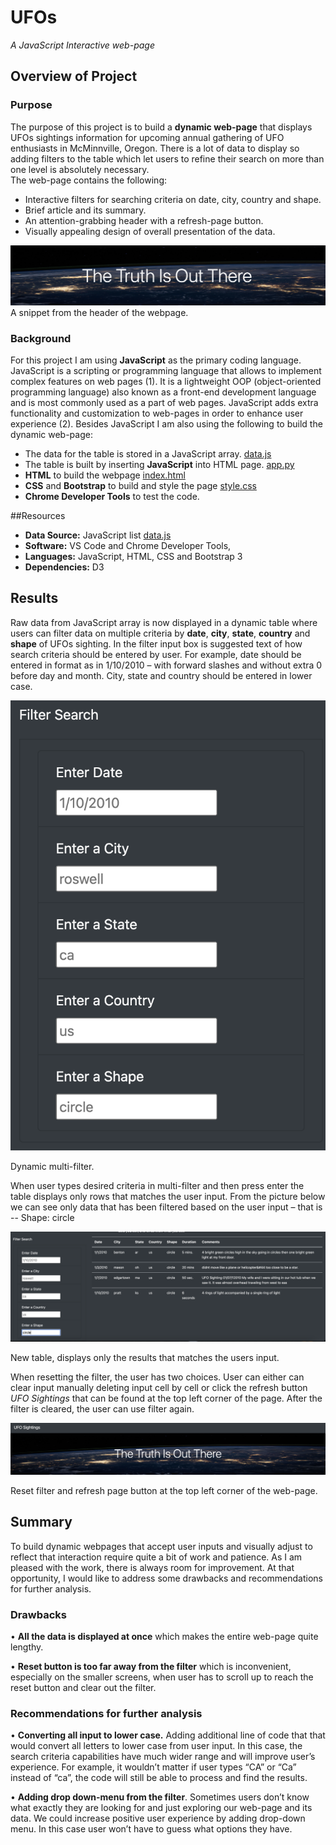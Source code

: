 # UFOs

_A JavaScript Interactive web-page_

## Overview of Project

### Purpose

The purpose of this project is to build a  **dynamic web-page**  that displays UFOs sightings information for upcoming annual gathering of UFO enthusiasts in McMinnville, Oregon. There is a lot of data to display so adding filters to the table which let users to refine their search on more than one level is absolutely necessary.  
The web-page contains the following:

-   Interactive filters for searching criteria on date, city, country and shape.
-   Brief article and its summary.
-   An attention-grabbing header with a refresh-page button.
-   Visually appealing design of overall presentation of the data.

![head](https://github.com/awalindeep/UFOs/blob/AwalinGHMAIN/Resources/heading.png)
A snippet from the header of the webpage.

### Background

For this project I am using  **JavaScript**  as the primary coding language. JavaScript is a scripting or programming language that allows to implement complex features on web pages (1). It is a lightweight OOP (object-oriented programming language) also known as a front-end development language and is most commonly used as a part of web pages. JavaScript adds extra functionality and customization to web-pages in order to enhance user experience (2). Besides JavaScript I am also using the following to build the dynamic web-page:

-   The data for the table is stored in a JavaScript array.  [data.js](https://github.com/awalindeep/UFOs/blob/AwalinGHMAIN/Static/js/data.js)
-   The table is built by inserting  **JavaScript**  into HTML page.  [app.py](https://github.com/awalindeep/UFOs/blob/AwalinGHMAIN/Static/js/app.js)
- **HTML**  to build the webpage [index.html](https://github.com/awalindeep/UFOs/blob/AwalinGHMAIN/index.html)
-   **CSS**  and  **Bootstrap**  to build and style the page  [style.css](https://github.com/awalindeep/UFOs/blob/AwalinGHMAIN/Static/CSS/style.css)
-   **Chrome Developer Tools**  to test the code.

##Resources

-   **Data Source:**  JavaScript list  [data.js](https://github.com/awalindeep/UFOs/blob/AwalinGHMAIN/Static/js/data.js)
-   **Software:**  VS Code and Chrome Developer Tools,
-   **Languages:**  JavaScript, HTML, CSS and Bootstrap 3
-   **Dependencies:**  D3

## Results

Raw data from JavaScript array is now displayed in a dynamic table where users can filter data on multiple criteria by  **date**,  **city**,  **state**,  **country**  and  **shape**  of UFOs sighting. In the filter input box is suggested text of how search criteria should be entered by user. For example, date should be entered in format as in 1/10/2010 – with forward slashes and without extra 0 before day and month. City, state and country should be entered in lower case.

![filter](https://github.com/awalindeep/UFOs/blob/AwalinGHMAIN/Resources/filter.png)

Dynamic multi-filter.

When user types desired criteria in multi-filter and then press enter the table displays only rows that matches the user input. From the picture below we can see only data that has been filtered based on the user input – that is --  Shape: circle


![Search](https://github.com/awalindeep/UFOs/blob/AwalinGHMAIN/Resources/search.png)

New table, displays only the results that matches the users input.

When resetting the filter, the user has two choices. User can either can clear input manually deleting input cell by cell or click the refresh button  _UFO Sightings_  that can be found at the top left corner of the page. After the filter is cleared, the user can use filter again.

![Reset](https://github.com/awalindeep/UFOs/blob/AwalinGHMAIN/Resources/reset.png)

Reset filter and refresh page button at the top left corner of the web-page.

## Summary

To build dynamic webpages that accept user inputs and visually adjust to reflect that interaction require quite a bit of work and patience. As I am pleased with the work, there is always room for improvement. At that opportunity, I would like to address some drawbacks and recommendations for further analysis.

### [](https://github.com/AndrejaCH/UFOs#drawbacks)Drawbacks

•  **All the data is displayed at once**  which makes the entire web-page quite lengthy.

•  **Reset button is too far away from the filter**  which is inconvenient, especially on the smaller screens, when user has to scroll up to reach the reset button and clear out the filter.

### Recommendations for further analysis

•  **Converting all input to lower case.**  Adding additional line of code that that would convert all letters to lower case from user input. In this case, the search criteria capabilities have much wider range and will improve user’s experience. For example, it wouldn’t matter if user types “CA” or “Ca” instead of “ca”, the code will still be able to process and find the results.

•  **Adding drop down-menu from the filter**. Sometimes users don’t know what exactly they are looking for and just exploring our web-page and its data. We could increase positive user experience by adding drop-down menu. In this case user won’t have to guess what options they have.

